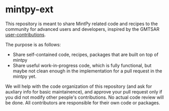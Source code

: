# mintpy-ext

This repository is meant to share MintPy related code and recipes to the community for advanced users and developers, inspired by the GMTSAR [user-contributions](https://github.com/gmtsar/user-contributions).

The purpose is as follows:
+ Share self-contained code, recipes, packages that are built on top of mintpy
+ Share useful work-in-progress code, which is fully functional, but maybe not clean enough in the implementation for a pull request in the mintpy yet.

We will help with the code organization of this repository (and ask for auxliary info for basic maintainence), and approve your pull request only if you did not modify other people's contributions. No actual code review will be done. All contributors are responsible for their own code or packages.

